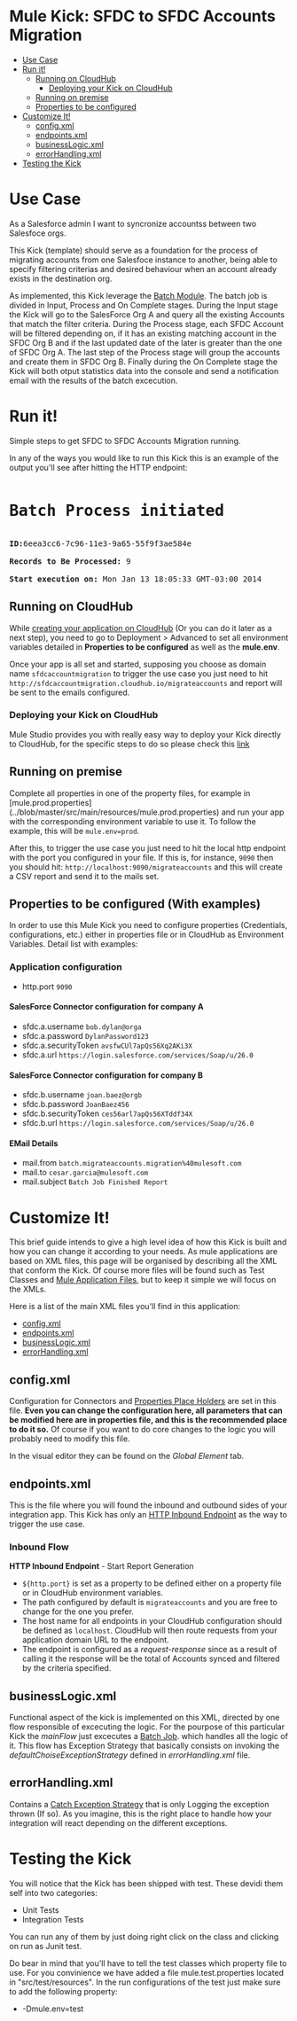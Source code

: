 # Mule Kick: SFDC to SFDC Accounts Migration

+ [Use Case](#usecase)
+ [Run it!](#runit)
    * [Running on CloudHub](#runoncloudhub)
    	* [Deploying your Kick on CloudHub](#deployingyourkickoncloudhub)
    * [Running on premise](#runonopremise)
    * [Properties to be configured](#propertiestobeconfigured)
+ [Customize It!](#customizeit)
    * [config.xml](#configxml)
    * [endpoints.xml](#endpointsxml)
    * [businessLogic.xml](#businesslogicxml)
    * [errorHandling.xml](#errorhandlingxml)
+ [Testing the Kick](#testingthekick)

   


# Use Case <a name="usecase"/>
As a Salesforce admin I want to syncronize accountss between two Salesfoce orgs.

This Kick (template) should serve as a foundation for the process of migrating accounts from one Salesfoce instance to another, being able to specify filtering criterias and desired behaviour when an account already exists in the destination org. 

As implemented, this Kick leverage the [Batch Module](http://www.mulesoft.org/documentation/display/current/Batch+Processing).
The batch job is divided in  Input, Process and On Complete stages.
During the Input stage the Kick will go to the SalesForce Org A and query all the existing Accounts that match the filter criteria.
During the Process stage, each SFDC Account will be filtered depending on, if it has an existing matching account in the SFDC Org B and if the last updated date of the later is greater than the one of SFDC Org A.
The last step of the Process stage will group the accounts and create them in SFDC Org B.
Finally during the On Complete stage the Kick will both otput statistics data into the console and send a notification email with the results of the batch excecution. 

# Run it! <a name="runit"/>

Simple steps to get SFDC to SFDC Accounts Migration running.

In any of the ways you would like to run this Kick this is an example of the output you'll see after hitting the HTTP endpoint:

<pre>
<h1>Batch Process initiated</h1>
<b>ID:</b>6eea3cc6-7c96-11e3-9a65-55f9f3ae584e<br/>
<b>Records to Be Processed: </b>9<br/>
<b>Start execution on: </b>Mon Jan 13 18:05:33 GMT-03:00 2014
</pre>


## Running on CloudHub <a name="runoncloudhub"/>

While [creating your application on CloudHub](http://www.mulesoft.org/documentation/display/current/Hello+World+on+CloudHub) (Or you can do it later as a next step), you need to go to Deployment > Advanced to set all environment variables detailed in **Properties to be configured** as well as the **mule.env**. 

Once your app is all set and started, supposing you choose as domain name `sfdcaccountmigration` to trigger the use case you just need to hit `http://sfdcaccountmigration.cloudhub.io/migrateaccounts` and report will be sent to the emails configured.

### Deploying your Kick on CloudHub <a name="deployingyourkickoncloudhub"/>
Mule Studio provides you with really easy way to deploy your Kick directly to CloudHub, for the specific steps to do so please check this [link](http://www.mulesoft.org/documentation/display/current/Deploying+Mule+Applications#DeployingMuleApplications-DeploytoCloudHub)


## Running on premise <a name="runonopremise"/>
Complete all properties in one of the property files, for example in [mule.prod.properties] (../blob/master/src/main/resources/mule.prod.properties) and run your app with the corresponding environment variable to use it. To follow the example, this will be `mule.env=prod`.

After this, to trigger the use case you just need to hit the local http endpoint with the port you configured in your file. If this is, for instance, `9090` then you should hit: `http://localhost:9090/migrateaccounts` and this will create a CSV report and send it to the mails set.



## Properties to be configured (With examples)<a name="propertiestobeconfigured"/>

In order to use this Mule Kick you need to configure properties (Credentials, configurations, etc.) either in properties file or in CloudHub as Environment Variables. Detail list with examples:

### Application configuration
+ http.port `9090` 

#### SalesForce Connector configuration for company A
+ sfdc.a.username `bob.dylan@orga`
+ sfdc.a.password `DylanPassword123`
+ sfdc.a.securityToken `avsfwCUl7apQs56Xq2AKi3X`
+ sfdc.a.url `https://login.salesforce.com/services/Soap/u/26.0`

#### SalesForce Connector configuration for company B
+ sfdc.b.username `joan.baez@orgb`
+ sfdc.b.password `JoanBaez456`
+ sfdc.b.securityToken `ces56arl7apQs56XTddf34X`
+ sfdc.b.url `https://login.salesforce.com/services/Soap/u/26.0`


#### EMail Details
+ mail.from `batch.migrateaccounts.migration%40mulesoft.com`
+ mail.to `cesar.garcia@mulesoft.com`
+ mail.subject `Batch Job Finished Report`

# Customize It!<a name="customizeit"/>

This brief guide intends to give a high level idea of how this Kick is built and how you can change it according to your needs.
As mule applications are based on XML files, this page will be organised by describing all the XML that conform the Kick.
Of course more files will be found such as Test Classes and [Mule Application Files](http://www.mulesoft.org/documentation/display/current/Application+Format), but to keep it simple we will focus on the XMLs.

Here is a list of the main XML files you'll find in this application:

* [config.xml](#configxml)
* [endpoints.xml](#endpointsxml)
* [businessLogic.xml](#businesslogicxml)
* [errorHandling.xml](#errorhandlingxml)


## config.xml<a name="configxml"/>
Configuration for Connectors and [Properties Place Holders](http://www.mulesoft.org/documentation/display/current/Configuring+Properties) are set in this file. **Even you can change the configuration here, all parameters that can be modified here are in properties file, and this is the recommended place to do it so.** Of course if you want to do core changes to the logic you will probably need to modify this file.

In the visual editor they can be found on the *Global Element* tab.

## endpoints.xml<a name="endpointsxml"/>
This is the file where you will found the inbound and outbound sides of your integration app.
This Kick has only an [HTTP Inbound Endpoint](http://www.mulesoft.org/documentation/display/current/HTTP+Endpoint+Reference) as the way to trigger the use case.

###  Inbound Flow
**HTTP Inbound Endpoint** - Start Report Generation
+ `${http.port}` is set as a property to be defined either on a property file or in CloudHub environment variables.
+ The path configured by default is `migrateaccounts` and you are free to change for the one you prefer.
+ The host name for all endpoints in your CloudHub configuration should be defined as `localhost`. CloudHub will then route requests from your application domain URL to the endpoint.
+ The endpoint is configured as a *request-response* since as a result of calling it the response will be the total of Accounts synced and filtered by the criteria specified.


## businessLogic.xml<a name="businesslogicxml"/>
Functional aspect of the kick is implemented on this XML, directed by one flow responsible of excecuting the logic.
For the pourpose of this particular Kick the *mainFlow* just excecutes a [Batch Job](http://www.mulesoft.org/documentation/display/current/Batch+Processing). which handles all the logic of it.
This flow has Exception Strategy that basically consists on invoking the *defaultChoiseExceptionStrategy* defined in *errorHandling.xml* file.


## errorHandling.xml<a name="errorhandlingxml"/>
Contains a [Catch Exception Strategy](http://www.mulesoft.org/documentation/display/current/Catch+Exception+Strategy) that is only Logging the exception thrown (If so). As you imagine, this is the right place to handle how your integration will react depending on the different exceptions. 

# Testing the Kick <a name="testingthekick"/>

You will notice that the Kick has been shipped with test.
These devidi them self into two categories:

+ Unit Tests
+ Integration Tests

You can run any of them by just doing right click on the class and clicking on run as Junit test.

Do bear in mind that you'll have to tell the test classes which property file to use.
For you convinience we have added a file mule.test.properties located in "src/test/resources".
In the run configurations of the test just make sure to add the following property:

+ -Dmule.env=test
